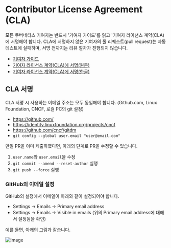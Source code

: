 # Contributor License Agreement (CLA)

모든 쿠버네티스 기여자는 반드시 '기여자 가이드'를 읽고 '기여자 라이선스 계약(CLA)에 서명해야 합니다.
CLA에 서명하지 않은 기여자의 풀 리퀘스트(pull request)는 자동 테스트에 실패하며, 서명 전까지는 리뷰 절차가 진행되지 않습니다.

* [기여자 가이드](https://github.com/kubernetes/community/blob/master/contributors/guide/README.md)
* [기여자 라이선스 계약(CLA)에 서명(원문)](https://github.com/kubernetes/community/blob/master/CLA.md)
* [기여자 라이선스 계약(CLA)에 서명(한글)](https://github.com/pjhwa/k8s-ko-docs/blob/master/CLA-ko.md)

## CLA 서명

CLA 서명 시 사용하는 이메일 주소는 모두 동일해야 합니다. (Github.com, Linux Foundation, CNCF, 로컬 PC의 git 설정)

- https://github.com/<username>
- https://identity.linuxfoundation.org/projects/cncf
- https://github.com/cncf/gitdm
- ```git config --global user.email "user@email.com"```

만일 PR을 이미 제출하였다면, 아래의 단계로 PR을 수정할 수 있습니다.

1. `user.name`와 `user.email`을 수정
2. `git commit --amend --reset-author` 실행
3. `git push --force` 실행

### GitHub의 이메일 설정

GitHub의 설정에서 이메일이 아래와 같이 설정되어야 합니다.

- Settings -> Emails -> Primary email address
- Settings -> Emails -> Visible in emails (위의 Primary email address에 대해서 설정됨을 확인)

예를 들면, 아래의 그림과 같습니다.

![image](https://user-images.githubusercontent.com/2810001/100183405-2f117980-2f22-11eb-9950-b68367eb7994.png)
